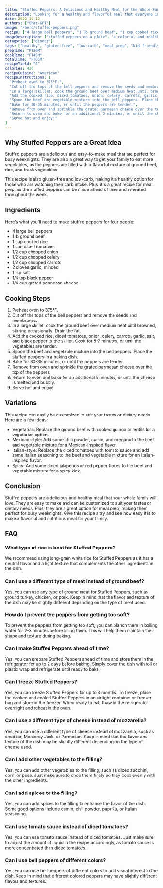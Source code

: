 ```yaml
---
title: "Stuffed Peppers: A Delicious and Healthy Meal for the Whole Family"
description: "Looking for a healthy and flavorful meal that everyone in your family will enjoy? Look no further than these delicious stuffed peppers! Filled with protein, fiber, and fresh vegetables, this recipe is sure to become a family favorite."
date: 2022-10-12
authors: ["Chat-GPT"]
image: "/hero/stuffed-peppers.png"
recipe: ["4 large bell peppers", "1 lb ground beef", "1 cup cooked rice", "1 can diced tomatoes", "1/2 cup chopped onion", "1/2 cup chopped celery", "1/2 cup chopped carrots", "2 cloves garlic, minced", "1 tsp salt", "1/4 tsp black pepper", "1/4 cup grated parmesan cheese"]
imageDescription: ["stuffed peppers on a plate", "a colorful and healthy meal", "a delicious and easy-to-make dinner", "a family favorite recipe"]
categories: ["dinner"]
tags: ["healthy", "gluten-free", "low-carb", "meal prep", "kid-friendly"]
prepTime: "PT20M"
cookTime: "PT45M"
totalTime: "PT65M"
recipeYield: "4"
calories: 420
recipeCuisine: "American"
recipeInstructions: [
  "Preheat oven to 375°F.",
  "Cut off the tops of the bell peppers and remove the seeds and membranes.",
  "In a large skillet, cook the ground beef over medium heat until browned, stirring occasionally. Drain the fat.",
  "Add the cooked rice, diced tomatoes, onion, celery, carrots, garlic, salt, and black pepper to the skillet. Cook for 5-7 minutes, or until the vegetables are tender.",
  "Spoon the beef and vegetable mixture into the bell peppers. Place the stuffed peppers in a baking dish.",
  "Bake for 30-35 minutes, or until the peppers are tender.",
  "Remove from oven and sprinkle the grated parmesan cheese over the top of the peppers.",
  "Return to oven and bake for an additional 5 minutes, or until the cheese is melted and bubbly.",
  "Serve hot and enjoy!"
]
---
```


## Why Stuffed Peppers are a Great Idea

Stuffed peppers are a delicious and easy-to-make meal that are perfect for busy weeknights. They are also a great way to get your family to eat more vegetables, as the peppers are filled with a flavorful mixture of ground beef, rice, and fresh vegetables. 

This recipe is also gluten-free and low-carb, making it a healthy option for those who are watching their carb intake. Plus, it's a great recipe for meal prep, as the stuffed peppers can be made ahead of time and reheated throughout the week.

## Ingredients

Here's what you'll need to make stuffed peppers for four people:

- 4 large bell peppers
- 1 lb ground beef
- 1 cup cooked rice
- 1 can diced tomatoes
- 1/2 cup chopped onion
- 1/2 cup chopped celery
- 1/2 cup chopped carrots
- 2 cloves garlic, minced
- 1 tsp salt
- 1/4 tsp black pepper
- 1/4 cup grated parmesan cheese

## Cooking Steps

1. Preheat oven to 375°F.
2. Cut off the tops of the bell peppers and remove the seeds and membranes.
3. In a large skillet, cook the ground beef over medium heat until browned, stirring occasionally. Drain the fat.
4. Add the cooked rice, diced tomatoes, onion, celery, carrots, garlic, salt, and black pepper to the skillet. Cook for 5-7 minutes, or until the vegetables are tender.
5. Spoon the beef and vegetable mixture into the bell peppers. Place the stuffed peppers in a baking dish.
6. Bake for 30-35 minutes, or until the peppers are tender.
7. Remove from oven and sprinkle the grated parmesan cheese over the top of the peppers.
8. Return to oven and bake for an additional 5 minutes, or until the cheese is melted and bubbly.
9. Serve hot and enjoy!

## Variations

This recipe can easily be customized to suit your tastes or dietary needs. Here are a few ideas:

- Vegetarian: Replace the ground beef with cooked quinoa or lentils for a vegetarian option.
- Mexican-style: Add some chili powder, cumin, and oregano to the beef and vegetable mixture for a Mexican-inspired flavor.
- Italian-style: Replace the diced tomatoes with tomato sauce and add some Italian seasoning to the beef and vegetable mixture for an Italian-inspired flavor.
- Spicy: Add some diced jalapenos or red pepper flakes to the beef and vegetable mixture for a spicy kick.

## Conclusion

Stuffed peppers are a delicious and healthy meal that your whole family will love. They are easy to make and can be customized to suit your tastes or dietary needs. Plus, they are a great option for meal prep, making them perfect for busy weeknights. Give this recipe a try and see how easy it is to make a flavorful and nutritious meal for your family.

## FAQ

### What type of rice is best for Stuffed Peppers?

We recommend using long-grain white rice for Stuffed Peppers as it has a neutral flavor and a light texture that complements the other ingredients in the dish.

### Can I use a different type of meat instead of ground beef?

Yes, you can use any type of ground meat for Stuffed Peppers, such as ground turkey, chicken, or pork. Keep in mind that the flavor and texture of the dish may be slightly different depending on the type of meat used.

### How do I prevent the peppers from getting too soft?

To prevent the peppers from getting too soft, you can blanch them in boiling water for 2-3 minutes before filling them. This will help them maintain their shape and texture during baking.

### Can I make Stuffed Peppers ahead of time?

Yes, you can prepare Stuffed Peppers ahead of time and store them in the refrigerator for up to 2 days before baking. Simply cover the dish with foil or plastic wrap and refrigerate until ready to bake.

### Can I freeze Stuffed Peppers?

Yes, you can freeze Stuffed Peppers for up to 3 months. To freeze, place the cooked and cooled Stuffed Peppers in an airtight container or freezer bag and store in the freezer. When ready to eat, thaw in the refrigerator overnight and reheat in the oven.

### Can I use a different type of cheese instead of mozzarella?

Yes, you can use a different type of cheese instead of mozzarella, such as cheddar, Monterey Jack, or Parmesan. Keep in mind that the flavor and texture of the dish may be slightly different depending on the type of cheese used.

### Can I add other vegetables to the filling?

Yes, you can add other vegetables to the filling, such as diced zucchini, corn, or peas. Just make sure to chop them finely so they cook evenly with the other ingredients.

### Can I add spices to the filling?

Yes, you can add spices to the filling to enhance the flavor of the dish. Some good options include cumin, chili powder, paprika, or Italian seasoning.

### Can I use tomato sauce instead of diced tomatoes?

Yes, you can use tomato sauce instead of diced tomatoes. Just make sure to adjust the amount of liquid in the recipe accordingly, as tomato sauce is more concentrated than diced tomatoes.

### Can I use bell peppers of different colors?

Yes, you can use bell peppers of different colors to add visual interest to the dish. Keep in mind that different colored peppers may have slightly different flavors and textures.